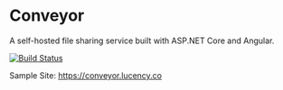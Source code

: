 # Conveyor
A self-hosted file sharing service built with ASP.NET Core and Angular.

[![Build Status](https://dev.azure.com/translucency/Conveyor/_apis/build/status/Conveyor?branchName=master)](https://dev.azure.com/translucency/Conveyor/_build/latest?definitionId=16&branchName=master)

Sample Site: https://conveyor.lucency.co
